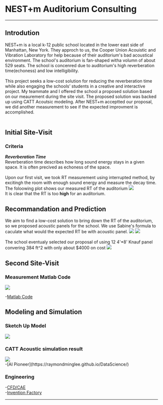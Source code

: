 <br>
<br>

# NEST+m Auditorium Consulting

---

## Introdution
NEST+m is a local k-12 public school located in the lower east side of Manhattan, New York. They approch to us, the Cooper Union Acouistic and Vibration Laboratory for help
because of their auditorium's bad acoustical environment. The school's auditorium is fan-shaped witha volumn of about 529 seats. The school is concenred due to auditorium's high reverberation time(echoness) and low intelligibility. 
<br><br>
This project seeks a low-cost solution for reducing the reverberation time while also engaging the
schools’ students in a creative and interactive project. My teammate and I offered the school a proposed solution based on our meaurement during the site visit. The proposed solution was backed up using CATT Acoutsic modeling.
After NEST+m acceptted our proposal, we did another measurement to see if the expected improvment is accomplished. 
<br><br>

## Initial Site-Visit
### Criteria
*__Reverberation Time__*
<br>
Reverberation time describes how long sound energy stays in a given space. It is often precived as echoness of the space. 
<br><br>
Upon our first visit, we took RT measurement using interrupted method, by excitingh the room with enough sound energy and measure the decay time. The foloowing plot shows our measured RT of the auditorium
<img src="pic/RT_mea.png?raw=true"/>
<br>
It is clear that the RT is too __high__ for an auditorium.

## Recommandation and Prediction
We aim to find a low-cost solution to bring down the RT of the auditorium, so we proposed acoustic panels for the school.
We use Sabine's formula to caculate what would the expected RT be with acoustic panel. 
<img src="pic/RT_both.png?raw=true"/>
<img src="pic/compare.png?raw=true"/>
<br> <br>
The school eventualy selected our proposal of using 12 4'\*8' Knauf panel convering 384 ft^2 with only about $4000 on cost 
<img src="pic/proposal.png?raw=true"/>

## Second Site-Visit
### Measurement Matlab Code
<img src="pic/measure.jpg?raw=true"/>

-[Matlab Code](https://github.com/raymondminglee/Acoustic-Consulting)

## Modeling and Simulation
### Sketch Up Model
<img src="pic/sketchup.png?raw=true"/>

### CATT Acoustic simulation result
<img src="pic/catt.png?raw=true"/>



<br>
-[AI Pioneer](https://raymondminglee.github.io/DataScience/)

### Engineering
-[CFD/CAE](https://raymondminglee.github.io/Engineering/)
<br>
-[Invention Factory](https://raymondminglee.github.io/Engineering/)

---





